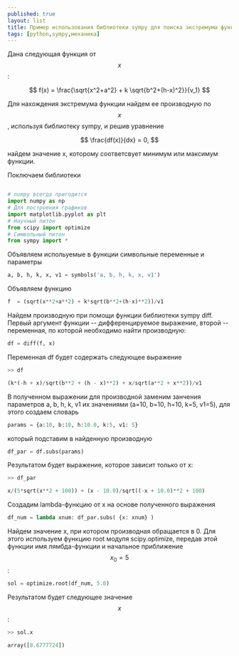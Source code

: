 ```yaml
---
published: true
layout: list
title: Пример использования библиотеки sympy для поиска экстремума функции
tags: [python,sympy,механика]
---
```


Дана следующая функция от $$x$$:

$$
f(x)  = \frac{\sqrt{x^2+a^2} + k \sqrt{b^2+(h-x)^2}}{v_1}
$$

Для нахождения экстремума функции найдем ее производную по $$x$$, используя библиотеку sympy, и решив уравнение 

$$
  \frac{df(x)}{dx} = 0,
$$

найдем значение x, которому соответсвует минимум или максимум функции. 

Поключаем библиотеки

~~~python

# numpy всегда пригодится
import numpy as np
# Для построения графиков
import matplotlib.pyplot as plt
# Научный питон  
from scipy import optimize
# Символьный питон
from sympy import *

~~~

Объявляем испольуемые в функции символьные переменные и параметры

~~~python
a, b, h, k, x, v1 = symbols('a, b, h, k, x, v1')
~~~

Объявляем функцию

~~~python
f  = (sqrt(x**2+a**2) + k*sqrt(b**2+(h-x)**2))/v1
~~~

Найдем производную при помощи функции библиотеки sympy diff. Первый аргумент функции -- дифференцируемое выражение, второй -- переменная, по которой необходимо найти производную: 

~~~python
df = diff(f, x)
~~~

Переменная df будет содержать следующее выражение

~~~python
>> df

(k*(-h + x)/sqrt(b**2 + (h - x)**2) + x/sqrt(a**2 + x**2))/v1
~~~

В полученном выражении для производной заменим занчения параметров a, b, h, k, v1 их значениями (a=10, b=10, h=10, k=5, v1=5), для этого создаем словарь

~~~python
params = {a:10, b:10, h:10.0, k:5, v1: 5}
~~~

который подставим в найденную производную 

~~~python
df_par = df.subs(params)
~~~

Результатом будет выражение, которое зависит только от x:

~~~python
>> df_par

x/(5*sqrt(x**2 + 100)) + (x - 10.0)/sqrt((-x + 10.0)**2 + 100)
~~~

Создадим lambda-функцию от x на основе полученного выражения

~~~python
df_num = lambda xnum: df_par.subs( {x: xnum} ) 
~~~

Найдем значение x, при котором производная обращается в 0. Для этого используем функцию root модуля scipy.optimize, передав этой функции имя лямбда-функции и начальное приближение $$x_0 = 5$$:

~~~python
sol = optimize.root(df_num, 5.0)
~~~

Результатом будет следующее значение $$x$$:

~~~python
>> sol.x

array([8.6777724])
~~~

